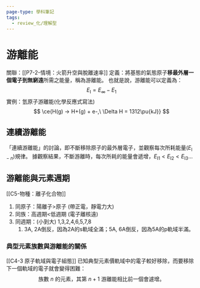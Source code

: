 ```yaml
---
page-type: 學科筆記
tags:
  - review_化/理解型
---
```

# 游離能
關聯：[[P7-2-情境：火箭升空與脫離速率]]
定義：將基態的氣態原子**移最外層一個電子到無窮遠**所需之能量，稱為游離能。
也就是說，游離能可以定義為：
$$ E_\text{I} = E_{\infty} - E_{1}
$$
實例：氫原子游離能(化學反應式寫法)
$$
\ce{H(g) -> H+(g) + e-,\ \Delta H = 1312\pu{kJ}}
$$
## 連續游離能
「連續游離能」的討論，即不斷移除原子的最外層電子，並觀察每次所耗能量($E_{\text{I}-n}$)規律。
據觀察結果，不斷游離時，每次所耗的能量會遞增，$E_\text{I1}<E_\text{I2}<E_\text{I3}\dots$
## 游離能與元素週期
[[C5-物種：離子化合物]]
1. 同原子：陽離子>原子 (帶正電，靜電力大)
2. 同族：高週期<低週期 (電子離核遠)
3. 同週期：(小到大) 1,3,2,4,6,5,7,8
	1. 3A, 2A倒反，因為2A的s軌域全滿；5A, 6A倒反，因為5A的p軌域半滿。
### 典型元素族數與游離能的關係
[[C4-3 原子軌域與電子組態]]
已知典型元素價軌域中的電子較好移除，而要移除下一個軌域的電子就會變得困難：
$$
\text{族數}\ n\ \text{的元素，其第}\ n+1\ \text{游離能相比前一個會遽增。}
$$